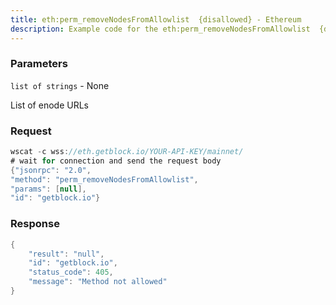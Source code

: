 ```yaml
---
title: eth:perm_removeNodesFromAllowlist  {disallowed} - Ethereum
description: Example code for the eth:perm_removeNodesFromAllowlist  {disallowed} ws method. Сomplete guide on how to use eth:perm_removeNodesFromAllowlist  {disallowed} ws in GetBlock.io Web3 documentation.
---
```


### Parameters


`list of strings` - None

List of enode URLs

### Request

``` java
wscat -c wss://eth.getblock.io/YOUR-API-KEY/mainnet/ 
# wait for connection and send the request body 
{"jsonrpc": "2.0",
"method": "perm_removeNodesFromAllowlist",
"params": [null],
"id": "getblock.io"}
```

###  Response

``` java
{
    "result": "null",
    "id": "getblock.io",
    "status_code": 405,
    "message": "Method not allowed"
}
```

